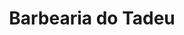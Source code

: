 <DOCTYPE html>
<html lang="pt-br">
<head>
  <meta charset="UTF-8">
  <title>Barbearia do Tadeu</title>
</head>
<body>
  <header>
    <h1 class="titulo-principal">Barbearia do Tadeu</h1>
  </header>
<img id="banner
</body>  
